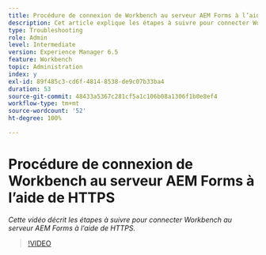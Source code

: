 ```yaml
---
title: Procédure de connexion de Workbench au serveur AEM Forms à l’aide de HTTPS
description: Cet article explique les étapes à suivre pour connecter Workbench au serveur AEM Forms via SSL (via HTTPS).
type: Troubleshooting
role: Admin
level: Intermediate
version: Experience Manager 6.5
feature: Workbench
topic: Administration
index: y
exl-id: 89f485c3-cd6f-4814-8538-de9c07b33ba4
duration: 53
source-git-commit: 48433a5367c281cf5a1c106b08a1306f1b0e8ef4
workflow-type: tm+mt
source-wordcount: '52'
ht-degree: 100%

---
```


# Procédure de connexion de Workbench au serveur AEM Forms à l’aide de HTTPS

*Cette vidéo décrit les étapes à suivre pour connecter Workbench au serveur AEM Forms à l’aide de HTTPS.*

>[!VIDEO](https://video.tv.adobe.com/v/335482?quality=12&learn=on)
